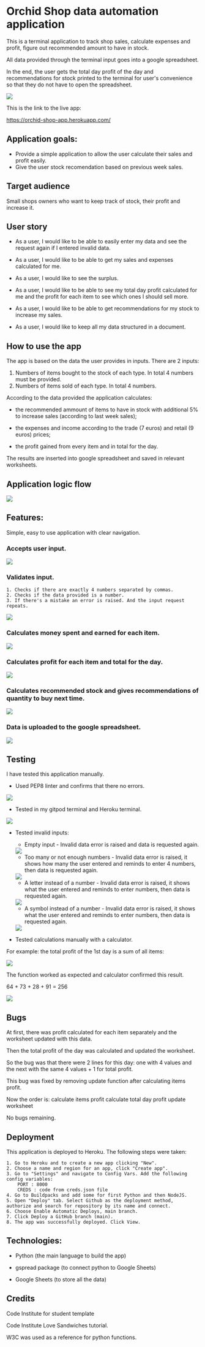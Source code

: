 # Orchid Shop data automation application

This is a terminal application to track shop sales, calculate expenses and profit, figure out recommended amount to have in stock. 

All data provided through the terminal input goes into a google spreadsheet.

In the end, the user gets the total day profit of the day and recommendations for stock printed to the terminal for user's convenience so that they do not have to open the spreadsheet.

<img src="img/screenshot.png">

This is the link to the live app:

https://orchid-shop-app.herokuapp.com/

## Application goals:

* Provide a simple application to allow the user calculate their sales and profit easily.
* Give the user stock recomendation based on previous week sales.

## Target audience

Small shops owners who want to keep track of stock, their profit and increase it.

## User story

* As a user, I would like to be able to easily enter my data and see the request again if I entered invalid data.

* As a user, I would like to be able to get my sales and expenses calculated for me.

* As a user, I would like to see the surplus.

* As a user, I would like to be able to see my total day profit calculated for me and the profit for each item to see which ones I should sell more.

* As a user, I would like to be able to get recommendations for my stock to increase my sales.

* As a user, I would like to keep all my data structured in a document.

## How to use the app

The app is based on the data the user provides in inputs.
There are 2 inputs:

1. Numbers of items bought to the stock of each type. In total 4 numbers must be provided.
2. Numbers of items sold of each type. In total 4 numbers.

According to the data provided the application calculates:

* the recommended ammount of items to have in stock with additional 5% to increase sales (according to last week sales);

* the expenses and income according to the trade (7 euros) and retail (9 euros) prices;

* the profit gained from every item and in total for the day.

The results are inserted into google spreadsheet and saved in relevant worksheets.

## Application logic flow

<img src="img/Flowchart.jpeg">

## Features:

Simple, easy to use application with clear navigation.

### Accepts user input.

 <img src="img/1-input.png">

### Validates input.
    1. Checks if there are exactly 4 numbers separated by commas.
    2. Checks if the data provided is a number.
    3. If there's a mistake an error is raised. And the input request repeats.

 <img src="img/empty-input.png">

### Calculates money spent and earned for each item.

 <img src="img/money.png">

### Calculates profit for each item and total for the day.

 <img src="img/profit.png">

### Calculates recommended stock and gives recommendations of quantity to buy next time.

 <img src="img/conclusion.png">
 
 ### Data is uploaded to the google spreadsheet.

 <img src="img/worksheet.png">

## Testing

I have tested this application manually.

* Used PEP8 linter and confirms that there no errors.

<img src="img/python-check.png">

* Tested in my gitpod terminal and Heroku terminal.

<img src="img/screenshot-error.png">

* Tested invalid inputs:

    * Empty input - Invalid data error is raised and data is requested again.
    <img src="img/empty-input.png">

    * Too many or not enough numbers - Invalid data error is raised, it shows how many the user entered and reminds to enter 4 numbers, then data is requested again.
    <img src="img/number-error.png">

    * A letter instead of a number - Invalid data error is raised, it shows what the user entered and reminds to enter numbers, then data is requested again.
    <img src="img/letter-error.png">

    *  A symbol instead of a number - Invalid data error is raised, it shows what the user entered and reminds to enter numbers, then data is requested again.
    <img src="img/symbol-error.png">

* Tested calculations manually with a calculator.

For example: the total profit of the 1st day is a sum of all items:

<img src="img/worksheet.png">

The function worked as expected and calculator confirmed this result.

64 + 73 + 28 + 91 = 256

<img src="img/calculator.png">


## Bugs

At first, there was profit calculated for each item separately and the worksheet updated with this data.

Then the total profit of the day was calculated and updated the worksheet.

So the bug was that there were 2 lines for this day: one with 4 values and the next with the same 4 values + 1 for total profit.

This bug was fixed by removing update function after calculating items profit.

Now the order is:
    calculate items profit
    calculate total day profit
    update worksheet

No bugs remaining.

## Deployment

This application is deployed to Heroku. The following steps were taken:

    1. Go to Heroku and to create a new app clicking "New".
    2. Choose a name and region for an app, click "Create app".
    3. Go to "Settings" and navigate to Config Vars. Add the following config variables:
        PORT : 8000
        CREDS : code from creds.json file
    4. Go to Buildpacks and add some for first Python and then NodeJS.
    5. Open "Deploy" tab. Select Github as the deployment method, authorize and search for repository by its name and connect.
    6. Choose Enable Automatic Deploys, main branch.
    7. Click Deploy a GitHub branch (main).
    8. The app was successfully deployed. Click View.


## Technologies:

* Python (the main language to build the app)

* gspread package (to connect python to Google Sheets)

* Google Sheets (to store all the data)

## Credits

Code Institute for student template 

Code Institute Love Sandwiches tutorial.

W3C was used as a reference for python functions.


